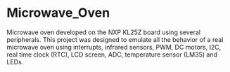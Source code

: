 # Microwave_Oven
Microwave oven developed on the NXP KL25Z board using several peripherals. This project was designed to emulate all the behavior of a real microwave oven using interrupts, infrared sensors, PWM, DC motors, I2C, real time clock (RTC), LCD screen, ADC, temperature sensor (LM35) and LEDs.
